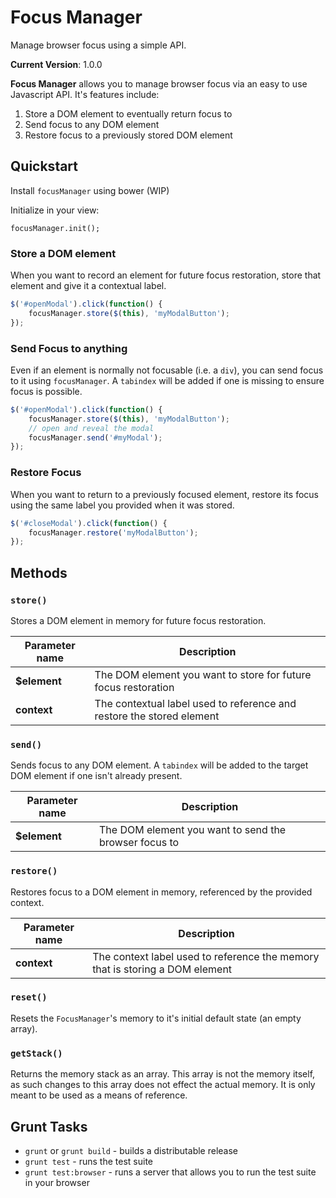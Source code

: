# Focus Manager

Manage browser focus using a simple API.

__Current Version__: 1.0.0

__Focus Manager__ allows you to manage browser focus via an easy to use Javascript API. It's features include:

1. Store a DOM element to eventually return focus to
2. Send focus to any DOM element
3. Restore focus to a previously stored DOM element


## Quickstart

Install `focusManager` using bower (WIP)

Initialize in your view:

```
focusManager.init();
```


### Store a DOM element

When you want to record an element for future focus restoration, store that element and give it a contextual label.

```js
$('#openModal').click(function() {
    focusManager.store($(this), 'myModalButton');
});
```


### Send Focus to anything

Even if an element is normally not focusable (i.e. a `div`), you can send focus to it using `focusManager`. A `tabindex` will be added if one is missing to ensure focus is possible.

```js
$('#openModal').click(function() {
    focusManager.store($(this), 'myModalButton');
    // open and reveal the modal
    focusManager.send('#myModal');
});
```


### Restore Focus

When you want to return to a previously focused element, restore its focus using the same label you provided when it was stored.

```js
$('#closeModal').click(function() {
    focusManager.restore('myModalButton');
});
```


## Methods

### `store()`

Stores a DOM element in memory for future focus restoration.

| Parameter name | Description |
|----------------|-------------|
| **$element** | The DOM element you want to store for future focus restoration |
| **context** | The contextual label used to reference and restore the stored element |


### `send()`

Sends focus to any DOM element. A `tabindex` will be added to the target DOM element if one isn't already present.

| Parameter name | Description |
|----------------|-------------|
| **$element** | The DOM element you want to send the browser focus to |


### `restore()`

Restores focus to a DOM element in memory, referenced by the provided context.

| Parameter name | Description |
|----------------|-------------|
| **context** | The context label used to reference the memory that is storing a DOM element |


### `reset()`

Resets the `FocusManager`'s memory to it's initial default state (an empty array).


### `getStack()`

Returns the memory stack as an array. This array is not the memory itself, as such changes to this array does not effect the actual memory. It is only meant to be used as a means of reference.


## Grunt Tasks

* `grunt` or `grunt build` - builds a distributable release
* `grunt test` - runs the test suite
* `grunt test:browser` - runs a server that allows you to run the test suite in your browser
